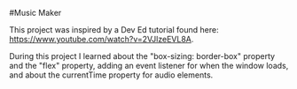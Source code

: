#Music Maker

This project was inspired by a Dev Ed tutorial found here: https://www.youtube.com/watch?v=2VJlzeEVL8A.

During this project I learned about the "box-sizing: border-box" property and the "flex" property, adding an event listener for when the window loads, and about the currentTime property for audio elements.
